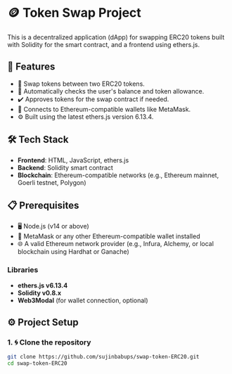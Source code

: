 # 🪙 Token Swap Project

This is a decentralized application (dApp) for swapping ERC20 tokens built with Solidity for the smart contract, and a frontend using ethers.js.

## 🚀 Features

- 🔄 Swap tokens between two ERC20 tokens.
- 👛 Automatically checks the user's balance and token allowance.
- ✔️ Approves tokens for the swap contract if needed.
- 🔗 Connects to Ethereum-compatible wallets like MetaMask.
- ⚙️ Built using the latest ethers.js version 6.13.4.

## 🛠️ Tech Stack

- **Frontend**: HTML, JavaScript, ethers.js
- **Backend**: Solidity smart contract
- **Blockchain**: Ethereum-compatible networks (e.g., Ethereum mainnet, Goerli testnet, Polygon)

## 📋 Prerequisites

- 🖥️ Node.js (v14 or above)
- 🦊 MetaMask or any other Ethereum-compatible wallet installed
- 🌐 A valid Ethereum network provider (e.g., Infura, Alchemy, or local blockchain using Hardhat or Ganache)

### Libraries

- **ethers.js v6.13.4**
- **Solidity v0.8.x**
- **Web3Modal** (for wallet connection, optional)

## ⚙️ Project Setup

### 1. 🌀 Clone the repository

```bash
git clone https://github.com/sujinbabups/swap-token-ERC20.git
cd swap-token-ERC20
